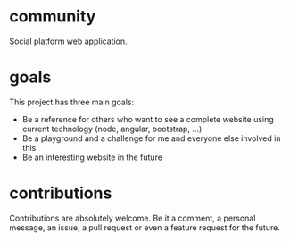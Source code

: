 community
=========

Social platform web application.

goals
=====

This project has three main goals:

* Be a reference for others who want to see a complete website using current technology (node, angular, bootstrap, ...)
* Be a playground and a challenge for me and everyone else involved in this
* Be an interesting website in the future

contributions
=============

Contributions are absolutely welcome. Be it a comment, a personal message, an issue, a pull request or even a feature request for the future.
